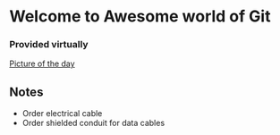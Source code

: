 # Welcome to Awesome world of Git
### Provided virtually

[Picture of the day](https://www.bing.com)


## Notes
 - Order electrical cable
 - Order shielded conduit for data cables

